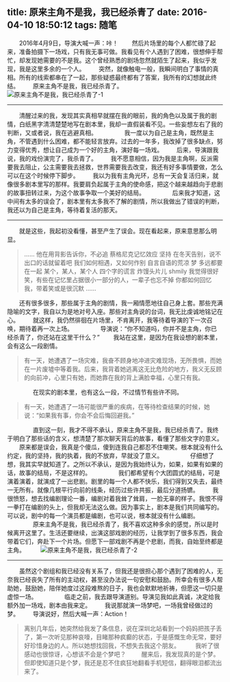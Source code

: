 title: 原来主角不是我，我已经杀青了
date: 2016-04-10 18:50:12
tags: 随笔
---
　　2016年4月9日，导演大喊一声：咔！
　　然后片场里的每个人都忙碌了起来，准备拍摄下一场戏，只有我无事可做。我看见有个人遇到了困难，很想伸手帮忙，却发现她需要的不是我。这个曾经熟悉的剧场忽然就陌生了起来，我似乎发现，我是这里多余的一个人。
　　突然，就像触电一般，我瞬间明白了事情的真相。所有的线索都串在了一起，那些疑惑最终都有了答案，我所有的幻想就此终结。
　　原来主角不是我，我已经杀青了。
　　
![原来主角不是我，我已经杀青了-1](/assets/blog/wrap-1.jpg)
<!--more-->
***
　　清醒过来的我，发现其实真相早就摆在我的眼前，我的角色以及属于我的剧情，白纸黑字清清楚楚地写在剧本里，我却一直假装看不见。一些妄想左右了我的判断，又或者说，我在逃避真相。
　　
　　我一度以为自己是主角，既然是主角，不管遇到什么困难，都不能轻言放弃。过去的一年多，我改掉了很多缺点，努力变得优秀，想让自己成为一个好的主角，演好每一场戏。
　　后来，导演跟我说，我的戏份演完了，我杀青了。
　　我不愿意相信，因为我是主角啊，反派需要我去阻止，公主需要我去拯救，世界需要我去改变，我还有好多事情要做，怎么可以在这个时候停下脚步。
　　我以为我有主角光环，总有一天会复活归来，就像很多剧本里写的那样。我要肩负起属于主角的使命感，把这个越来越趋向于悲剧的故事扭转过来，为这个故事争取一个美好的结局。
　　
　　后来我才知道，这中间有太多的误会了，剧本里有太多我不了解的剧情，所以我做出了错误的判断，我还以为自己是主角，等待着复活的那天。
***
　　就是这些，我起初没看懂，甚至产生了误会。现在看起来，原来意思那么明显。
>……
他在用背影告诉你，不必追
蔡格尼克记忆效应
坚持
在冬天告别，说不出口的话就留着吧
我们如何相遇，又如何作别
自言自语的荒凉
梦
多远都要在一起
某个，某人，某个人
四个字的谎言
炸馒头片儿
shmily
我觉得很好笑，有些在记忆里占据很小一部分的人，一辈子也忘不掉
你都如何回忆我，带着笑或是很沉默
……

　　还有很多很多，那些属于主角的剧情，我一厢情愿地往自己身上套。那些充满隐喻的文字，我自以为是地对号入座。那些对主角说的台词，我无比虔诚地铭记在心。
　　就这样，我仍然徘徊在片场里，不肯离开，我等待着导演的下一次召唤，期待着再一次上场。
　　
　　导演说：“你不知道吗，你并不是主角，你已经杀青了，你还站在这里干什么？”
　　我站在这里，是因为在我设想的剧本里，会有这么一段剧情。

>有一天，她遭遇了一场灾难，我奋不顾身地冲进灾难现场，无所畏惧，而她在一片废墟中等着我。后来，我背着她逃离这无比危险的地方，我义无反顾的向前冲，心里只有她，而她靠在我的背上满脸幸福，心里只有我。

　　
　　在现实的剧本里，也有这么一段，不过情节有些许不同。

>有一天，她遭遇了一场可能很严重的疾病，在等待检查结果的时候，她说：“如果我有事，你会不会后悔回避我。”

　　
　　直到这一刻，我才不得不承认，原来主角不是我，我已经杀青了。我终于明白了那些话的含义，想清楚了那次聊天背后的故事，看懂了那些文字的意义。
　　原来都是误会，我真是个傻瓜，傻到连我自己都忍不住嘲笑。根本就没有什么约定，我的坚持，我的执着，我的不放弃，早就没了意义。
　　
　　仔细想了想，我其实早就知道了。之所以不承认，是因为我始终认为，如果，如果有如果的话，故事的结局，不是这样的。
　　
　　我们都希望有个大团圆式的结局，可是演着演着，就演成了一出悲剧。剧里的每一个人都不快乐，我们得到又失去，最终一无所有。就像几根平行向前的线条，经历过些许共振，最后分道扬镳。
　　我很愤怒，想去找编剧理论一番，编剧对着我耸了耸肩，一脸无辜的样子。我恨不得一拳打在编剧的头上，但我却无法这么做。因为事实上，剧本是我们共同编写的。可以说，剧中的每一个演员都是编剧，也可以说，根本就没有什么编剧。
　　
　　原来主角不是我，我已经杀青了，我不喜欢这种多余的感觉，所以是时候离开这里了。生活还要继续，出演这部戏剧的经历，让我学到了很多东西，我会带着它们，奔赴下一个片场。但愿下一部戏剧不再是个悲剧，而我，自始至终都是主角。
　　
![原来主角不是我，我已经杀青了-2](/assets/blog/wrap-2.jpg)

***
　　虽然这个剧组和我已经没有关系了，但我还是很担心那个遇到了困难的人，无奈我已经丧失了所有的主动权，甚至没办法说一句安慰和鼓励。所幸会有很多人帮助她，鼓励她，陪伴她度过这段难熬的日子，我也会默默地祈祷，但愿这一切只是虚惊一场。
　　
　　临走之前，我去跟导演道别。导演见我如此真诚，决定给我额外加一场戏，剧本由我来定。
　　我说那就演一场梦吧，一场我曾经做过的梦。
　　导演说好，然后大喊一声：Action！
　　
>离别几年后，她突然给我发了条信息，说在深圳北站看到一个妈妈把孩子丢了，第一次听见那种哀嚎，目睹那种疯癫的状态，于是感慨生命无常，要好好珍惜身边的人。所以她想找回我，不想失去我这个朋友。
　　
我听了很感动也很惊讶，心想该不会是个梦吧？
　　
醒来后，我发现真的是个梦。但即使知道只是个梦，我还是忍不住疯狂地翻看手机短信，翻得眼泪都流出来了。